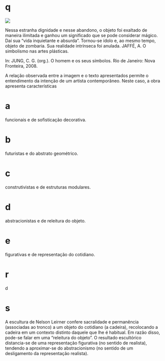# q
![](https://firebasestorage.googleapis.com/v0/b/firebase-enemio.appspot.com/o/questoes%2F845%2F5f0aab21-e3f7-7a58-1c95-20da2f41b4d2.png?alt=media\&token=de0d245d-865f-43b4-a1c9-e8d590622079)

Nessa estranha dignidade e nesse abandono, o objeto foi exaltado de maneira ilimitada e ganhou um significado que se pode considerar mágico. Daí sua “vida inquietante e absurda”. Tornou-se ídolo e, ao mesmo tempo, objeto de zombaria. Sua realidade intrínseca foi anulada. JAFFÉ, A. O simbolismo nas artes plásticas.

In: JUNG, C. G. (org.). O homem e os seus símbolos. Rio de Janeiro: Nova Fronteira, 2008.

A relação observada entre a imagem e o texto apresentados permite o entendimento da intenção de um artista contemporâneo. Neste caso, a obra apresenta características

# a
funcionais e de sofisticação decorativa.

# b
futuristas e do abstrato geométrico.

# c
construtivistas e de estruturas modulares.

# d
abstracionistas e de releitura do objeto.

# e
figurativas e de representação do cotidiano.

# r
d

# s
A escultura de Nelson Leirner confere sacralidade e permanência (associadas ao tronco) a um objeto do cotidiano (a cadeira), recolocando a cadeira em um contexto distinto daquele que lhe é habitual. Em razão disso, pode-se falar em uma “releitura do objeto”. O resultado escultórico distancia-se de uma representação figurativa (no sentido de realista), tendendo a aproximar-se do abstracionismo (no sentido de um desligamento da representação realista).
